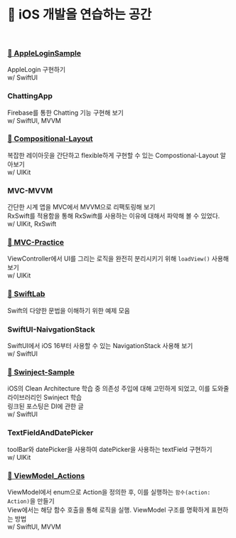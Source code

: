 # 🍎 iOS 개발을 연습하는 공간

</br>

### [🔗 AppleLoginSample](https://velog.io/@minnnidev/iOSSwift-Apple-Login-with-SwiftUI)
AppleLogin 구현하기 </br>
w/ SwiftUI </br>

### ChattingApp
Firebase를 통한 Chatting 기능 구현해 보기 </br>
w/ SwiftUI, MVVM </br>

### [🔗 Compositional-Layout](https://velog.io/@sopt_official/iOS1)
복잡한 레이아웃을 간단하고 flexible하게 구현할 수 있는 Compostional-Layout 알아보기 </br>
w/ UIKit </br>

### MVC-MVVM
간단한 시계 앱을 MVC에서 MVVM으로 리팩토링해 보기 </br>
RxSwift를 적용함을 통해 RxSwift를 사용하는 이유에 대해서 파악해 볼 수 있었다. </br>
w/ UIKit, RxSwift </br>

### [🔗 MVC-Practice](https://velog.io/@minnnidev/iOS-viewController에서-view를-분리해-보자)
ViewController에서 UI를 그리는 로직을 완전히 분리시키기 위해 `loadView()` 사용해 보기 </br>
w/ UIKit </br> 

### [🔗 SwiftLab](https://velog.io/@minnnidev/posts?tag=%EB%AC%B8%EB%B2%95)
Swift의 다양한 문법을 이해하기 위한 예제 모음 </br> 

### SwiftUI-NaivgationStack
SwiftUI에서 iOS 16부터 사용할 수 있는 NavigationStack 사용해 보기 </br>
w/ SwiftUI </br> 

### [🔗 Swinject-Sample](https://velog.io/@minnnidev/iOSSwift-%EC%9D%98%EC%A1%B4%EC%84%B1%EA%B3%BC-%EC%9D%98%EC%A1%B4%EC%84%B1-%EC%A3%BC%EC%9E%85)
iOS의 Clean Architecture 학습 중 의존성 주입에 대해 고민하게 되었고, 이를 도와줄 라이브러리인 Swinject 학습 </br>
링크된 포스팅은 DI에 관한 글 </br>
w/ SwiftUI </br> 

### TextFieldAndDatePicker
toolBar와 datePicker을 사용하여 datePicker을 사용하는 textField 구현하기 </br>
w/ UIKit </br> 

### [🔗 ViewModel_Actions](https://velog.io/@minnnidev/iOSSwift-ViewModel-enum-Action-정의)
ViewModel에서 enum으로 Action을 정의한 후, 이를 실행하는 `함수(action: Action)`을 만들기 </br>
View에서는 해당 함수 호출을 통해 로직을 실행. ViewModel 구조를 명확하게 표현하는 방법 </br>
w/ SwiftUI, MVVM </br> 
